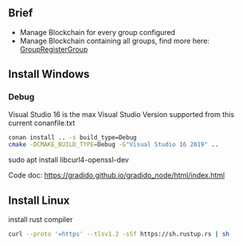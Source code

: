 
## Brief
- Manage Blockchain for every group configured
- Manage Blockchain containing all groups, find more here: [GroupRegisterGroup](https://gradido.github.io/gradido_node/classcontroller_1_1_group_register_group.html)

## Install Windows

### Debug
Visual Studio 16 is the max Visual Studio Version supported from this current conanfile.txt
```bash
conan install .. -s build_type=Debug
cmake -DCMAKE_BUILD_TYPE=Debug -G"Visual Studio 16 2019" ..
```

sudo apt install libcurl4-openssl-dev

Code doc: https://gradido.github.io/gradido_node/html/index.html

## Install Linux
install rust compiler
```bash
curl --proto '=https' --tlsv1.2 -sSf https://sh.rustup.rs | sh
```
